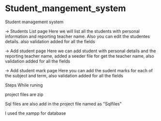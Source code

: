 # Student_mangement_system

Student management system


-> Students List page
Here we will list all the students with personal information and reporting teacher name. Also you can edit the studentes details. also validation added for all the fields

-> Add student page 
Here we can add student with personal details and the reporting teacher name, added a seeder file for get the teacher name, also validation added for all the fields

->  Add student mark page 
Here  you can add the sudent marks for each of the subject and term,  also validation added for all the fields


Steps While runing 

project files are zip

Sql files are also add in the project file named as "Sqlfiles"

I used the xampp for database




